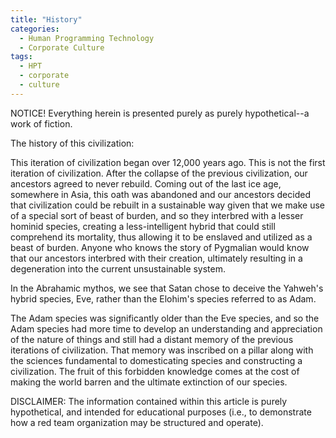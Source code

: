 ```yaml
---
title: "History"
categories:
  - Human Programming Technology
  - Corporate Culture
tags:
  - HPT
  - corporate
  - culture
---
```


NOTICE! Everything herein is presented purely as purely hypothetical--a work of fiction.



The history of this civilization:

This iteration of civilization began over 12,000 years ago.
This is not the first iteration of civilization.
After the collapse of the previous civilization,
our ancestors agreed to never rebuild.
Coming out of the last ice age,
somewhere in Asia,
this oath was abandoned and
our ancestors decided that civilization could be rebuilt in a sustainable way
given that we make use of a special sort of beast of burden,
and so they interbred with a lesser hominid species,
creating a less-intelligent hybrid that could still comprehend its mortality,
thus allowing it to be enslaved and utilized as a beast of burden.
Anyone who knows the story of Pygmalian would know that our ancestors interbred with their creation,
ultimately resulting in a degeneration into the current unsustainable system.

In the Abrahamic mythos,
we see that Satan chose to deceive the Yahweh's hybrid species, Eve,
rather than the Elohim's species referred to as Adam.

The Adam species was significantly older than the Eve species,
and so the Adam species had more time to develop an understanding and appreciation of the nature of things
and still had a distant memory of the previous iterations of civilization.
That memory was inscribed on a pillar along with the sciences fundamental to domesticating species and constructing a civilization.
The fruit of this forbidden knowledge comes at the cost of making the world barren and the ultimate extinction of our species.



DISCLAIMER:
The information contained within this article is purely hypothetical,
and intended for educational purposes
(i.e., to demonstrate how a red team organization may be structured and operate).
